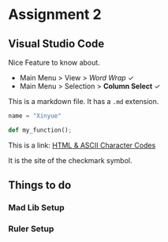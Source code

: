 # Assignment 2

## Visual Studio Code

Nice Feature to know about.

* Main Menu > View > *Word Wrap* &check;
* Main Menu > Selection > **Column Select** &check;

This is a markdown file. It has a `.md` extension.
```python
name = "Xinyue"

def my_function();
```

This is a link: [HTML & ASCII Character Codes](https://www.toptal.com/designers/htmlarrows/) 

It is the site of the checkmark symbol.

## Things to do

### Mad Lib Setup

### Ruler Setup
